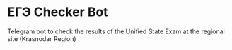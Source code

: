 # ЕГЭ Checker Bot
Telegram bot to check the results of the Unified State Exam at the regional site (Krasnodar Region)
